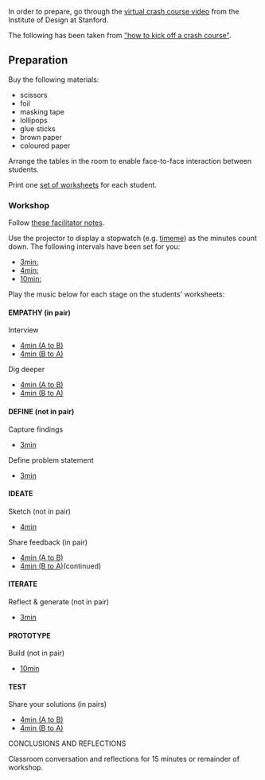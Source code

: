 In order to prepare, go through the [virtual crash course video](https://dschool.stanford.edu/resources/virtual-crash-course-video) from the Institute of Design at Stanford.

The following has been taken from ["how to kick off a crash course"](https://dschool.stanford.edu/resources/gear-up-how-to-kick-off-a-crash-course).

## Preparation

Buy the following materials:
- scissors
- foil
- masking tape
- lollipops
- glue sticks
- brown paper
- coloured paper

Arrange the tables in the room to enable face-to-face interaction between students.

Print one [set of worksheets](./GiftGiving-Worksheets.pdf) for each student.

### Workshop

Follow [these facilitator notes](./GiftGiving-FacilitatorNotes.pdf).

Use the projector to display a stopwatch (e.g. [timeme](http://www.timeme.com)) as the minutes count down. The following intervals have been set for you:
+ [3min:](http://www.timeme.com/timer.htm?17px07ps0s10660501/Stopwatch)
+ [4min:](http://www.timeme.com/timer.htm?17pyo7ps0s10660501/Stopwatch)
+ [10min:](http://www.timeme.com/timer.htm?17q8o7ps0s10660501/Stopwatch)

Play the music below for each stage on the students' worksheets:

#### EMPATHY (in pair)

Interview

- [4min (A to B)](https://www.youtube.com/watch?v=rs6Y4kZ8qtw)
- [4min (B to A)](https://www.youtube.com/watch?v=SM4lNT09o30)

Dig deeper

- [4min (A to B)](https://www.youtube.com/watch?v=kbxtYqA6ypM)
- [4min (B to A)](https://www.youtube.com/watch?v=o_eA3T513UQ)

#### DEFINE (not in pair)

Capture findings

- [3min](https://www.youtube.com/watch?v=dOYf-4py0oo)

Define problem statement

- [3min](https://www.youtube.com/watch?v=oCRe9iPpQZI)

#### IDEATE

Sketch (not in pair)

- [4min](https://www.youtube.com/watch?v=WADc500tNlE)

Share feedback (in pair)

- [4min (A to B)](https://www.youtube.com/watch?v=S6lDGgs7jAc&list=RDQMUqmTUCLnz1o&index=2)
- [4min (B to A)](https://www.youtube.com/watch?v=S6lDGgs7jAc&list=RDQMUqmTUCLnz1o&index=2)(continued)

#### ITERATE

Reflect & generate (not in pair)

- [3min](https://www.youtube.com/watch?v=2aSha-H77fo)

#### PROTOTYPE

Build (not in pair)

- [10min](https://www.youtube.com/watch?v=_ODLWylMHeQ&list=PLoUZqmCTYNyXJnGX2Lebb4rS30GgyKgGY)

#### TEST

Share your solutions (in pairs)

- [4min (A to B)](https://www.youtube.com/watch?v=pv9EhaymgFE&list=PLTJbkLqS41WY5UnNrwM29D9fa05m9gP1M)
- [4min (B to A)](https://www.youtube.com/watch?v=k-e6aMv6B8c&list=PLTJbkLqS41WY5UnNrwM29D9fa05m9gP1M&index=4)

CONCLUSIONS AND REFLECTIONS

Classroom conversation and reflections for 15 minutes or remainder of workshop.

